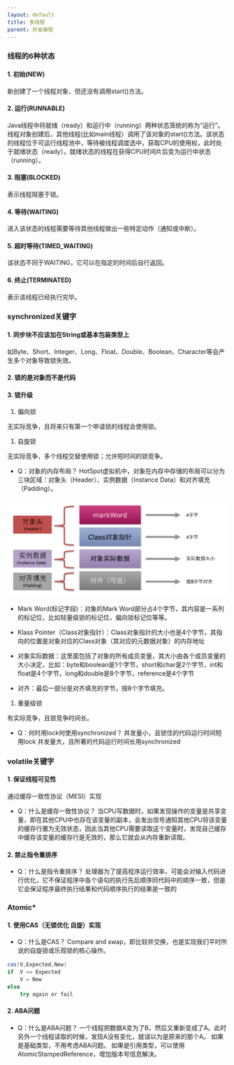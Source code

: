 ```yaml
---
layout: default
title: 多线程
parent: 并发编程
---
```


### 线程的6种状态

#### 1. 初始(NEW)

新创建了一个线程对象，但还没有调用start()方法。


#### 2. 运行(RUNNABLE)

Java线程中将就绪（ready）和运行中（running）两种状态笼统的称为“运行”。
线程对象创建后，其他线程(比如main线程）调用了该对象的start()方法。该状态的线程位于可运行线程池中，等待被线程调度选中，获取CPU的使用权，此时处于就绪状态（ready）。就绪状态的线程在获得CPU时间片后变为运行中状态（running）。


#### 3. 阻塞(BLOCKED)

表示线程阻塞于锁。


#### 4. 等待(WAITING)

进入该状态的线程需要等待其他线程做出一些特定动作（通知或中断）。


#### 5. 超时等待(TIMED_WAITING)

该状态不同于WAITING，它可以在指定的时间后自行返回。


#### 6. 终止(TERMINATED)

表示该线程已经执行完毕。


### synchronized关键字

#### 1. 同步块不应该加在String或基本包装类型上

如Byte、Short、Integer、Long、Float、Double、Boolean、Character等会产生多个对象导致锁失效。


#### 2. 锁的是对象而不是代码

#### 3. 锁升级

1. 偏向锁

无实际竞争，且将来只有第一个申请锁的线程会使用锁。


1. 自旋锁

无实际竞争，多个线程交替使用锁；允许短时间的锁竞争。

- Q：对象的内存布局？
HotSpot虚拟机中，对象在内存中存储的布局可以分为三块区域：对象头（Header）、实例数据（Instance Data）和对齐填充（Padding）。



![](../../../assets/images/Java/并发编程/attachments/多线程_image_0.png)

- Mark Word(标记字段)：对象的Mark Word部分占4个字节，其内容是一系列的标记位，比如轻量级锁的标记位，偏向锁标记位等等。

- Klass Pointer（Class对象指针）：Class对象指针的大小也是4个字节，其指向的位置是对象对应的Class对象（其对应的元数据对象）的内存地址


- 对象实际数据：这里面包括了对象的所有成员变量，其大小由各个成员变量的大小决定，比如：byte和boolean是1个字节，short和char是2个字节，int和float是4个字节，long和double是8个字节，reference是4个字节


- 对齐：最后一部分是对齐填充的字节，按8个字节填充。


1. 重量级锁

有实际竞争，且锁竞争时间长。


- Q：何时用lock何使用synchronized？
并发量小，且锁住的代码运行时间短用lock
并发量大，且所著的代码运行时间长用synchronized


### volatile关键字

#### 1. 保证线程可见性

通过缓存一致性协议（MESI）实现

- Q：什么是缓存一致性协议？
当CPU写数据时，如果发现操作的变量是共享变量，即在其他CPU中也存在该变量的副本，会发出信号通知其他CPU将该变量的缓存行置为无效状态，因此当其他CPU需要读取这个变量时，发现自己缓存中缓存该变量的缓存行是无效的，那么它就会从内存重新读取。


#### 2. 禁止指令重排序

- Q：什么是指令重排序？
处理器为了提高程序运行效率，可能会对输入代码进行优化，它不保证程序中各个语句的执行先后顺序同代码中的顺序一致，但是它会保证程序最终执行结果和代码顺序执行的结果是一致的


### Atomic*

#### 1. 使用CAS（无锁优化 自旋）实现

- Q：什么是CAS？
Compare and swap，即比较并交换，也是实现我们平时所说的自旋锁或乐观锁的核心操作。


```java
cas(V,Expected,New)
if  V == Expected
    V = New
else
    try again or fail
```

#### 2. ABA问题

- Q：什么是ABA问题？
一个线程把数据A变为了B，然后又重新变成了A。此时另外一个线程读取的时候，发现A没有变化，就误以为是原来的那个A。
如果是基础类型，不用考虑ABA问题。
如果是引用类型，可以使用AtomicStampedReference，增加版本号信息解决。

